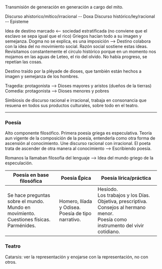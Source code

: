 Transmisión de generación en generación a cargo del mito.

Discurso ahistorico/mítico/irracional -- Doxa
Discurso histórico/ley/racional -- Episteme

Idea de destino marcado <-- sociedad estratificada (no conviene que el esclavo se sepa igual que el rico)
Griegos hacían todo a su imagen y semejanza.
Dogma no se explica, es una imposición --> Destino colabora con la idea del no movimiento social. Razón social sostiene estas ideas.
Revisitamos constantemente el circulo histórico porque en un momento nos mojamos en las aguas de Leteo, el rio del olvido. No había progreso, se repetían las cosas.

Destino traído por la pléyade de dioses, que también están hechos a imagen y semejanza de los hombres.

Tragedia: protagonista --> Dioses mayores y aristos (dueños de la tierras)
Comedia: protagonista --> Dioses menores y pobres

Simbiosis de discurso racional e irracional, trabaja en consonancia que resuena en todos sus productos culturales, sobre todo en el teatro.

--------------------------
### Poesía
Alto componente filosófico.
Primera poesía griega es especulativa.
Teoría aun vigente de la composición de la poesía, entenderla como otra forma de ascensión al conocimiento.
Une discurso racional con irracional.
El poeta trata de ascender de otra manera al conocimiento --> Escribiendo poesía.

Romanos la llamaban filosofía del lenguaje --> Idea del mundo griego de la especulación.

| Poesía en base filosófica                                                                       | Poesía Épica                                              | Poesía lírica/práctica                                                                                                                        |
| ----------------------------------------------------------------------------------------------- | --------------------------------------------------------- | --------------------------------------------------------------------------------------------------------------------------------------------- |
| Se hace preguntas sobre el mundo.<br>Mundo en movimiento.<br>Cuestiones físicas.<br>Parménides. | Homero, Ilíada y Odisea.<br>Poesía de tipo narrativo.<br> | Hesíodo.<br>Los trabajos y los Días.<br>Objetiva, prescriptiva.<br>Consejos al hermano menor.<br>Poesía como instrumento del vivir cotidiano. |

### Teatro
Catarsis: ver la representación y enojarse con la representación, no con otros.